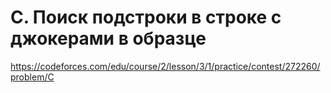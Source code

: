 # C. Поиск подстроки в строке с джокерами в образце

https://codeforces.com/edu/course/2/lesson/3/1/practice/contest/272260/problem/C
